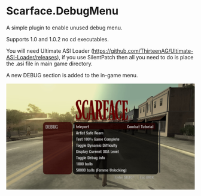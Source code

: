 # Scarface.DebugMenu
A simple plugin to enable unused debug menu.

Supports 1.0 and 1.0.2 no cd executables.

You will need Ultimate ASI Loader (https://github.com/ThirteenAG/Ultimate-ASI-Loader/releases), if you use SilentPatch then all you need to do is place the .asi file in main game directory.

A new DEBUG section is added to the in-game menu.

![Preview:](https://raw.githubusercontent.com/ermaccer/Scarface.DebugMenu/master/debug_preview.jpg)
